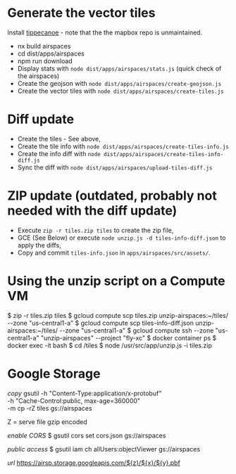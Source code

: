 # Generate the vector tiles

Install [tippecanoe](https://github.com/felt/tippecanoe) - note that the the mapbox repo is unmaintained.

- nx build airspaces
- cd dist/apps/airspaces
- npm run download
- Display stats with `node dist/apps/airspaces/stats.js` (quick check of the airspaces)
- Create the geojson with `node dist/apps/airspaces/create-geojson.js`
- Create the vector tiles with `node dist/apps/airspaces/create-tiles.js`

# Diff update

- Create the tiles - See above,
- Create the tile info with `node dist/apps/airspaces/create-tiles-info.js`
- Create the info diff with `node dist/apps/airspaces/create-tiles-info-diff.js`
- Sync the diff with `node dist/apps/airspaces/upload-tiles-diff.js`

# ZIP update (outdated, probably not needed with the diff update)

- Execute `zip -r tiles.zip tiles` to create the zip file,
- GCE (See Below) or execute `node unzip.js -d tiles-info-diff.json` to apply the diffs,
- Copy and commit `tiles-info.json` in `apps/airspaces/src/assets/`.

# Using the unzip script on a Compute VM

$ zip -r tiles.zip tiles
$ gcloud compute scp tiles.zip unzip-airspaces:~/tiles/ --zone "us-central1-a"
$ gcloud compute scp tiles-info-diff.json unzip-airspaces:~/tiles/ --zone "us-central1-a"
$ gcloud compute ssh --zone "us-central1-a" "unzip-airspaces" --project "fly-xc"
$ docker container ps
$ docker exec -it <NAME> bash
$ cd /tiles
$ node /usr/src/app/unzip.js -i tiles.zip

# Google Storage

_copy_
gsutil -h "Content-Type:application/x-protobuf" \
 -h "Cache-Control:public, max-age=360000" \
 -m cp -rZ tiles gs://airspaces

Z = serve file gzip encoded

_enable CORS_
$ gsutil cors set cors.json gs://airspaces

_public access_
$ gsutil iam ch allUsers:objectViewer gs://airspaces

_url_
https://airsp.storage.googleapis.com/${z}/${x}/${y}.pbf
